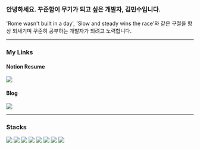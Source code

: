 <h3>안녕하세요. 꾸준함이 무기가 되고 싶은 개발자, 김민수입니다.</h3>
'Rome wasn't built in a day', 'Slow and steady wins the race'와 같은 구절을 항상 되새기며 꾸준히 공부하는 개발자가 되려고 노력합니다.

- - -

<h3>My Links</h3>
<h4>Notion Resume</h4>
<a href="http://bit.ly/3I4aFVF" target="_blank"><img src="https://img.shields.io/badge/Notion-blue?style=for-the-badge&logo=Notion"></a>
	
<h4>Blog</h4>
<a href="https://cocazero-dev.tistory.com" target="_blank"><img src="https://img.shields.io/static/v1?label=&message=Tistory&color=green&style=for-the-badge&logo=Tistory"></a>

- - -

<h3>Stacks</h3>
<div>
<!-- HTML5 -->
	<img src="https://img.shields.io/badge/HTML5-E34F26?style=flat&logo=HTML5&logoColor=white" />
<!-- CSS3 -->
	<img src="https://img.shields.io/badge/CSS3-1572B6?style=flat&logo=CSS3&logoColor=white" />
<!-- JavaScript -->
	<img src="https://img.shields.io/badge/Javascript-yellow?style=flat&logo=Javascript&logoColor=white" />
<!-- TypeScript -->
	<img src="https://img.shields.io/badge/Typescript-3178C6?style=flat&logo=Typescript&logoColor=white" />
<!-- Git -->
	<img src="https://img.shields.io/badge/git-F05032?style=flat&logo=git&logoColor=white" />
<!-- Github -->
	<img src="https://img.shields.io/badge/github-181717?style=flat&logo=github&logoColor=white" />
<!-- React -->
	<img src="https://img.shields.io/badge/react-61DAFB?style=flat&logo=react&logoColor=black" />
<!-- JavaScript -->
	<img src="https://img.shields.io/badge/styled components-DB7093?style=flat&logo=styled-components&logoColor=white" />
</div>
